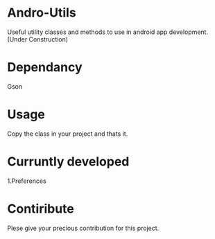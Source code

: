 # Andro-Utils

Useful utility classes and methods to use in android app development.
(Under Construction)

# Dependancy
Gson

# Usage
Copy the class in your project and thats it.

# Curruntly developed 
1.Preferences

# Contiribute
Plese give your precious contribution for this project.
